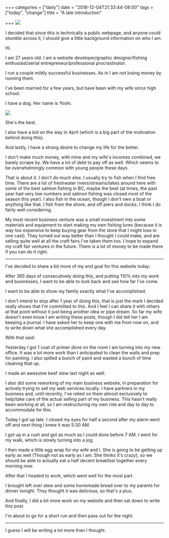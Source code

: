 +++
categories = ["daily"]
date = "2018-12-04T21:33:44-08:00"
tags = ["today", "change"]
title = "A late introduction"

+++
![](/uploads/IMG_8452.JPG)

I decided that since this is technically a public webpage, and anyone could stumble across it, I should give a little background information on who I am.

Hi.

I am 27 years old. I am a website developer/graphic designer/fishing enthusiast/serial entrepreneur/professional procrastinator.

I run a couple mildly successful businesses. As in I am not losing money by running them.

I've been married for a few years, but have been with my wife since high school.

I have a dog. Her name is Yoshi.

![](/uploads/IMG_6414.JPG)

She's the best.

I also have a kid on the way in April (which is a big part of the motivation behind doing this).

And lastly, I have a strong desire to change my life for the better.

I don't make much money, with mine and my wife's incomes combined, we barely scrape by. We have a lot of debt to pay off as well. Which seems to be overwhelmingly common with young people these days.

That is about it. I don't do much else. I usually try to fish when I find free time. There are a lot of freshwater rivers/streams/lakes around here with some of the best salmon fishing in BC, maybe the best (at times, the past year had very low numbers and salmon fishing was closed most of the season this year). I also fish in the ocean, though I don't own a boat or anything like that. I fish from the shore, and off piers and docks. I think I do fairly well considering. 

My most recent business venture was a small investment into some materials and equipment to start making my own fishing lures (because it is way too expensive to keep buying gear from the store that I might lose in one cast). They turned out way better than I thought I could make, and are selling quite well at all the craft fairs I've taken them too. I hope to expand my craft fair ventures in the future. There is a lot of money to be made there if you can do it right.

***

I've decided to share a bit more of my end goal for this website today:

After 365 days of consecutively doing this, and putting 110% into my work and businesses, I want to be able to look back and see how far I've come.

I want to be able to show my family exactly what I've accomplished.

I don't intend to stop after 1 year of doing this, that is just the mark I decided really shows that I'm committed to this. And I feel I can share it with others at that point without it just being another idea or pipe dream. So far my wife doesn't even know I am writing these posts, though I did tell her I am keeping a journal. I have asked her to keep one with me from now on, and to write down what she accomplished every day.

With that said:

Yesterday I got 1 coat of primer done on the room I am turning into my new office. It was a lot more work than I anticipated to clean the walls and prep for painting. I also spilled a bunch of paint and wasted a bunch of time cleaning that up.

I made an awesome beef stew last night as well.

I also did some reworking of my main business website, in preparation for actively trying to sell my web services locally. I have partners in my business and, until recently, I've relied on them almost exclusively to help/take care of the actual selling part of my business. This hasn't really been working at all, so I am restructuring my own role and day to day to accommodate for this.

Today I got up late. I closed my eyes for half a second after my alarm went off and next thing I knew it was 5:30 AM. 

I got up in a rush and got as much as I could done before 7 AM. I went for my walk, which is slowly turning into a jog. 

I then made a little egg wrap for my wife and I. She is going to be getting up early as well (Though not as early as I am. She thinks it's crazy), so we should be able to actually eat a half decent breakfast together every morning now.

After that I headed to work, which went well for the most part.

I brought left over stew and some homemade bread over to my parents for dinner tonight. They thought it was delicious, so that's a plus.

And finally, I did a bit more work on my website and then sat down to write this post.

I'm about to go for a short run and then pass out for the night.

***

I guess I will be writing a lot more than I thought.